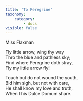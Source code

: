 ```yaml
---
title: 'To Peregrine'
taxonomy:
    category:
        - docs
visible: false
---
```


<div class="author">Miss Flaxman</div>

Fly little arrow, wing thy way  
Thro the blue and pathless sky;  
Find where Peregrine doth stray,  
Fly my little arrow fly!

Touch but do not wound the youth,  
Bid him sigh, but not with care,  
He shall know my love and truth,  
When I his Dulce Domum share.